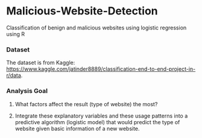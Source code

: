 # Malicious-Website-Detection
Classification of benign and malicious websites using logistic regression using R

### Dataset
The dataset is from Kaggle: https://www.kaggle.com/jatinder8889/classification-end-to-end-project-in-r/data.

### Analysis Goal
1. What factors affect the result (type of website) the most?

2. Integrate these explanatory variables and these usage patterns into a predictive algorithm (logistic model) that would predict the type of website given basic information of a new website.
